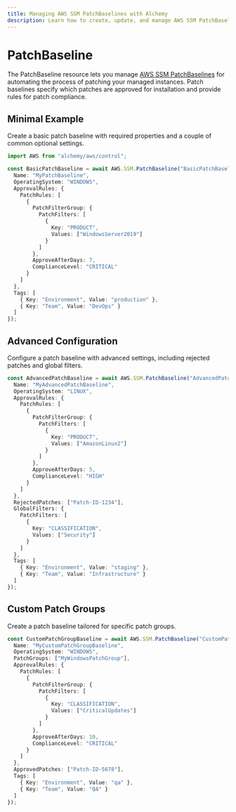 ```yaml
---
title: Managing AWS SSM PatchBaselines with Alchemy
description: Learn how to create, update, and manage AWS SSM PatchBaselines using Alchemy Cloud Control.
---
```


# PatchBaseline

The PatchBaseline resource lets you manage [AWS SSM PatchBaselines](https://docs.aws.amazon.com/ssm/latest/userguide/) for automating the process of patching your managed instances. Patch baselines specify which patches are approved for installation and provide rules for patch compliance.

## Minimal Example

Create a basic patch baseline with required properties and a couple of common optional settings.

```ts
import AWS from "alchemy/aws/control";

const BasicPatchBaseline = await AWS.SSM.PatchBaseline("BasicPatchBaseline", {
  Name: "MyPatchBaseline",
  OperatingSystem: "WINDOWS",
  ApprovalRules: {
    PatchRules: [
      {
        PatchFilterGroup: {
          PatchFilters: [
            {
              Key: "PRODUCT",
              Values: ["WindowsServer2019"]
            }
          ]
        },
        ApproveAfterDays: 7,
        ComplianceLevel: "CRITICAL"
      }
    ]
  },
  Tags: [
    { Key: "Environment", Value: "production" },
    { Key: "Team", Value: "DevOps" }
  ]
});
```

## Advanced Configuration

Configure a patch baseline with advanced settings, including rejected patches and global filters.

```ts
const AdvancedPatchBaseline = await AWS.SSM.PatchBaseline("AdvancedPatchBaseline", {
  Name: "MyAdvancedPatchBaseline",
  OperatingSystem: "LINUX",
  ApprovalRules: {
    PatchRules: [
      {
        PatchFilterGroup: {
          PatchFilters: [
            {
              Key: "PRODUCT",
              Values: ["AmazonLinux2"]
            }
          ]
        },
        ApproveAfterDays: 5,
        ComplianceLevel: "HIGH"
      }
    ]
  },
  RejectedPatches: ["Patch-ID-1234"],
  GlobalFilters: {
    PatchFilters: [
      {
        Key: "CLASSIFICATION",
        Values: ["Security"]
      }
    ]
  },
  Tags: [
    { Key: "Environment", Value: "staging" },
    { Key: "Team", Value: "Infrastructure" }
  ]
});
```

## Custom Patch Groups

Create a patch baseline tailored for specific patch groups.

```ts
const CustomPatchGroupBaseline = await AWS.SSM.PatchBaseline("CustomPatchGroupBaseline", {
  Name: "MyCustomPatchGroupBaseline",
  OperatingSystem: "WINDOWS",
  PatchGroups: ["MyWindowsPatchGroup"],
  ApprovalRules: {
    PatchRules: [
      {
        PatchFilterGroup: {
          PatchFilters: [
            {
              Key: "CLASSIFICATION",
              Values: ["CriticalUpdates"]
            }
          ]
        },
        ApproveAfterDays: 10,
        ComplianceLevel: "CRITICAL"
      }
    ]
  },
  ApprovedPatches: ["Patch-ID-5678"],
  Tags: [
    { Key: "Environment", Value: "qa" },
    { Key: "Team", Value: "QA" }
  ]
});
```
